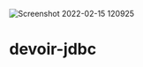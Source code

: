 ![Screenshot 2022-02-15 120925](https://user-images.githubusercontent.com/61906871/154041002-2ab4c495-ebe7-4e21-acff-59afa8d7a3fc.png)
# devoir-jdbc
